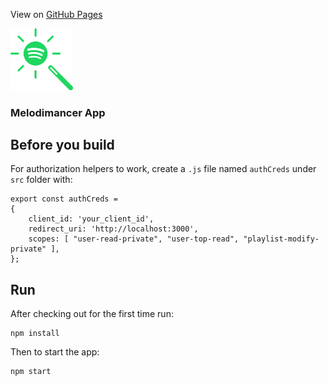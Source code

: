 View on [GitHub Pages](https://melodi-mancer.github.io/app/)

<img src="https://github.com/melodi-mancer/app/blob/main/src/content/img/icon/melodimancer-logo.svg?raw=true" width="100px" alt="Melodimancer logo">

### Melodimancer App

## Before you build

For authorization helpers to work, create a ```.js``` file named ```authCreds``` under ```src``` folder with:

```
export const authCreds =
{
    client_id: 'your_client_id',
    redirect_uri: 'http://localhost:3000',
    scopes: [ "user-read-private", "user-top-read", "playlist-modify-private" ],
};
```

## Run

After checking out for the first time run:

```
npm install
```

Then to start the app:

```
npm start
```